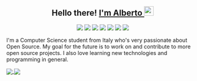 <h2 align="center">Hello there! <a href="https://albertomosconi.it" >I'm Alberto <img src="https://media.giphy.com/media/hvRJCLFzcasrR4ia7z/giphy.gif" width="25px"></a></h2>

<div align="center">
<p align="center">
<a href="https://git-scm.com/"><img src="https://img.shields.io/badge/git%20-%23F05033.svg?&style=flat-square&logo=git&logoColor=white"/></a>
<a href="https://reactjs.org/"><img src="https://img.shields.io/badge/react%20-%2320232a.svg?&style=flat-square&logo=react&logoColor=%2361DAFB" /></a>
<a href="https://getbootstrap.com/"><img src="https://img.shields.io/badge/bootstrap%20-%23563D7C.svg?&style=flat-square&logo=bootstrap&logoColor=white"/></a>
<a href="https://firebase.google.com/"><img src="https://img.shields.io/badge/firebase%20-%23039BE5.svg?&style=flat-square&logo=firebase"/></a>
<a href="https://en.wikipedia.org/wiki/C_%28programming_language%29"><img src="https://img.shields.io/badge/c%20-%2300599C.svg?&style=flat-square&logo=c&logoColor=white"/></a>
<a href="https://www.python.org/"><img src="https://img.shields.io/badge/python%20-%2314354C.svg?&style=flat-square&logo=python&logoColor=white"/></a>
<a href="https://pytorch.org/"><img src="https://img.shields.io/badge/PyTorch%20-%23EE4C2C.svg?&style=flat-square&logo=PyTorch&logoColor=white" /></a>
</p>
</div>
<p>
I'm a Computer Science student from Italy who's very passionate about Open Source. My goal for the future is to work on and contribute to more open source projects. I also love learning new technologies and programming in general.
</p>
<a href="https://github.com/albertomosconi" >
<img align="center" src="https://github-readme-stats.vercel.app/api?username=albertomosconi&hide_border=true&show_icons=true&hide=issues&count_private=true" />
</a>
<a href="https://github.com/albertomosconi?tab=repositories" >
<img align="center" src="https://github-readme-stats.vercel.app/api/top-langs/?username=albertomosconi&hide_border=true&layout=compact" />
</a>
